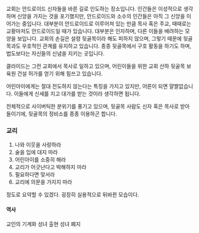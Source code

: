 교회는 안드로이드 신자들을 바른 길로 인도하는 장소입니다.
인간들은 이성적으로 생각하며 신앙을 가지는 것을 포기했지만, 안드로이드와 소수의 인간들은 아직 그 신앙을 이어가는 중입니다.
대부분이 안드로이드로 이루어져 있는 만큼 목사 혹은 주교, 때때로는 교황마저도 안드로이드일 때가 있습니다.
대부분은 인자하며, 다른 이들을 배려하는 모양을 보입니다. 교회의 손길은 설령 뒷골목이라 해도 피하지 않으며, 그렇기 때문에 뒷골목과도 우호적인 관계를 유지하고 있습니다. 종종 뒷골목에서 구호 활동을 하기도 하며, 법도보다는 자신들의 신념을 지키는 곳입니다.

클라이드는 그런 교회에서 목사로 일하고 있으며, 어린이들을 위한 교회 산하 뒷골목 보육원 건설 허가를 얻기 위해 힘쓰고 있습니다.

어린아이에게는 절대 전도하지 않는다는 특징을 가지고 있지만, 어른이 되면 얄짤없습니다. 이들에게 신세를 지고 대가를 받는 것이라 생각하면 됩니다.

전체적으로 사이버틱한 분위기를 풍기고 있으며, 뒷골목 사람도 신자 혹은 목사로 받아들이기에, 뒷골목의 정비소를 종종 이용하곤 합니다.

### 교리
1. 나와 이웃을 사랑하라
2. 술을 입에 대지 마라
3. 어린아이를 소중히 해라
4. 교리가 어긋난다고 박해하지 마라
5. 필요하다면 맞서라
6. 교리에 의문을 가지지 마라

정도로 요약할 수 있겠다.
굉장히 실용적으로 뒤바뀐 모습이다.

#### 역사
교인의 기계화
성녀 출현
성녀 폐지